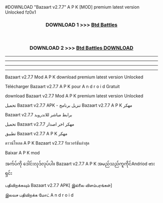 #DOWNLOAD "Bazaart v2.7.7" A P K [MOD] premium latest version Unlocked fz0x1 



<div align="center">

<h3>DOWNLOAD 1 >>> <a href="https://getmod1.web.app/?judule=Btd Battles">Btd Battles</a></h3><br>

<h3>DOWNLOAD 2 >>> <a href="https://getmod1.web.app/?judule=Btd Battles">Btd Battles DOWNLOAD</a></h3>

</div>


----------------------------------------------------------

----------------------------------------------------------

----------------------------------------------------------

----------------------------------------------------------


Bazaart v2.7.7 Mod A P K download premium latest version Unlocked

Télécharger  Bazaart v2.7.7 A P K pour A n d r o i d Gratuit

download Bazaart v2.7.7 Mod A P K premium latest version Unlocked

تحميل Bazaart v2.7.7 APK - تنزيل برنامج Bazaart v2.7.7 A P K مهكر

Bazaart v2.7.7 برابط مباشر للاندرويد

تحميل Bazaart v2.7.7 مهكر اخر اصدار

تطبيق Bazaart v2.7.7 A P K مهكر

ดาวน์โหลด A P K Bazaart v2.7.7 รับเวอร์ชันล่าสุด

Baixar A P K mod

အက်ပ်ကို ဒေါင်းလုဒ်လုပ်ပါ။ Bazaart v2.7.7 A P K အမည်သည်ကူကိုင်Andriod ဗားရှင်း

பதிவிறக்கவும் Bazaart v2.7.7 APK[ இல்லை விளம்பரங்கள்] 
 
இலவச பதிவிறக்க மோட் A n d r o i d




